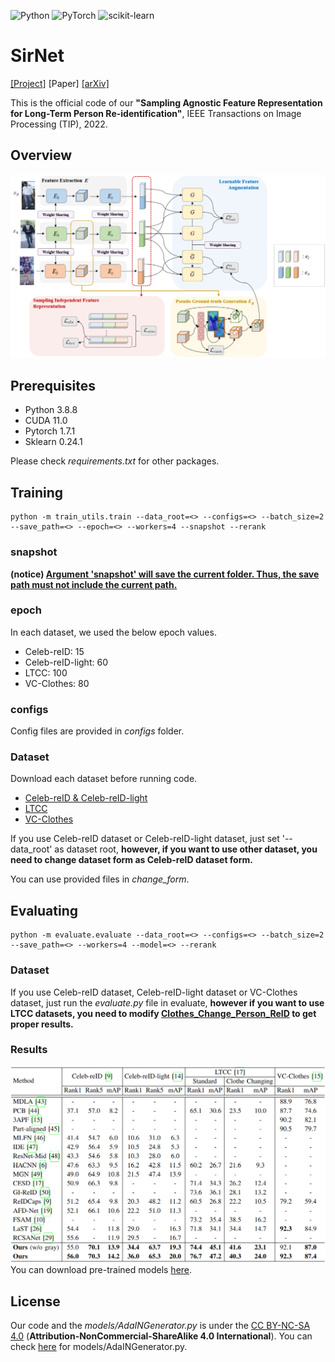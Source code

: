 ![Python](https://img.shields.io/badge/python-3.8.8-3670A0?style=for-the-badge&logo=python&logoColor=white)
![PyTorch](https://img.shields.io/badge/PyTorch-1.7.1-%23EE4C2C.svg?style=for-the-badge&logo=PyTorch&logoColor=white)
![scikit-learn](https://img.shields.io/badge/scikit--learn-0.24.1-%23F7931E.svg?style=for-the-badge&logo=scikit-learn&logoColor=white)

# SirNet
[[Project]](https://vcl.seoultech.ac.kr/research.html) [Paper] [[arXiv]](https://arxiv.org/abs/2209.09574)

This is the official code of our **"Sampling Agnostic Feature Representation for Long-Term Person Re-identification"**, IEEE Transactions on Image Processing (TIP), 2022.

## Overview
<img src="./images/overall_architecture.png"></center>

## Prerequisites

- Python 3.8.8
- CUDA 11.0
- Pytorch 1.7.1
- Sklearn 0.24.1

Please check *requirements.txt* for other packages.


## Training

```
python -m train_utils.train --data_root=<> --configs=<> --batch_size=2 --save_path=<> --epoch=<> --workers=4 --snapshot --rerank
```
### snapshot
**(notice) <u>Argument 'snapshot' will save the current folder. Thus, the save path must not include the current path. </u>**

### epoch
In each dataset, we used the below epoch values.
- Celeb-reID: 15
- Celeb-reID-light: 60
- LTCC: 100
- VC-Clothes: 80

### configs
Config files are provided in *configs* folder. 

### Dataset
Download each dataset before running code.
- [Celeb-reID & Celeb-reID-light](https://github.com/Huang-3/Celeb-reID)
- [LTCC](https://naiq.github.io/LTCC_Perosn_ReID.html)
- [VC-Clothes](https://wanfb.github.io/dataset.html)

If you use Celeb-reID dataset or Celeb-reID-light dataset, just set '--data_root' as dataset root, 
**however, if you want to use other dataset, you need to change dataset form as Celeb-reID dataset form.**

You can use provided files in *change_form*.

## Evaluating
```
python -m evaluate.evaluate --data_root=<> --configs=<> --batch_size=2 --save_path=<> --workers=4 --model=<> --rerank
``` 

### Dataset
If you use Celeb-reID dataset, Celeb-reID-light dataset or VC-Clothes dataset, just run the *evaluate.py* file in evaluate, 
**however if you want to use LTCC datasets, you need to modify [Clothes_Change_Person_ReID](https://github.com/xiangzhouzhang/Clothes_Change_Person_ReID) to get proper results.**

### Results
<img src="./images/comparison.png"></center>
You can download pre-trained models [here](https://o365seoultech-my.sharepoint.com/:f:/g/personal/20512067_officestu_seoultech_ac_kr/Ene_Gnt3aktOumAr16_8ixABeo1rPUox98gs-fC7oLEHXA?e=yo73xd).

## License
Our code and the *models/AdaINGenerator.py* is under the [CC BY-NC-SA 4.0](https://creativecommons.org/licenses/by-nc-sa/4.0/legalcode) (**Attribution-NonCommercial-ShareAlike 4.0 International**). You can check [here](https://github.com/NVlabs/DG-Net) for models/AdaINGenerator.py.
 